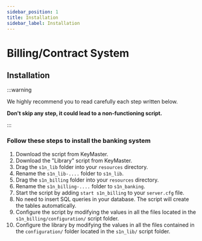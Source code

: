 ```yaml
---
sidebar_position: 1
title: Installation
sidebar_label: Installation
---
```


# Billing/Contract System
## Installation

:::warning

We highly recommend you to read carefully each step written below.

**Don't skip any step, it could lead to a non-functioning script.**

:::

### Follow these steps to install the banking system


1. Download the script from KeyMaster.
2. Download the "Library" script from KeyMaster.
3. Drag the `s1n_lib` folder into your `resources` directory.
4. Rename the `s1n_lib-....` folder to `s1n_lib`.
5. Drag the `s1n_billing` folder into your `resources` directory.
6. Rename the `s1n_billing-....` folder to `s1n_banking`.
7. Start the script by adding `start s1n_billing` to your `server.cfg` file.
8. No need to insert SQL queries in your database. The script will create the tables automatically.
9. Configure the script by modifying the values in all the files located in the `s1n_billing/configuration/` script folder.
10. Configure the library by modifying the values in all the files contained in the `configuration/` folder located in the `s1n_lib/` script folder.
